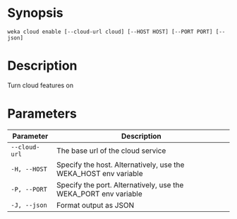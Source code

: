 # Synopsis

```weka cloud enable [--cloud-url cloud] [--HOST HOST] [--PORT PORT] [--json]```

# Description

Turn cloud features on

# Parameters

| Parameter | Description |
| --------- | ----------- |
| `--cloud-url` | The base url of the cloud service |
| `-H, --HOST` | Specify the host. Alternatively, use the WEKA_HOST env variable |
| `-P, --PORT` | Specify the port. Alternatively, use the WEKA_PORT env variable |
| `-J, --json` | Format output as JSON |
